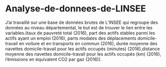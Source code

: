 # Analyse-de-donnees-de-LINSEE
J’ai travaillé sur une base de données brutes de L’INSEE qui regroupe des données au niveau départemental, le but est de trouver le lien entre les variables.(taux de pauvreté total (2016), part des actifs stables parmi les actifs ayant un emploi (2016), parts modales des déplacements domicile-travail en voiture et en transports en commun (2016), durée moyenne des navettes domicile-travail pour les actifs occupés (minutes) (2016),distance moyenne des navettes domicile-travail pour les actifs occupés (km) (2016), l’émissions en équivalent CO2 par gaz (2016)). 
